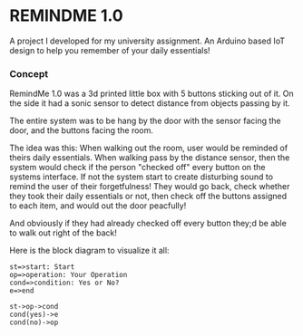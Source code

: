 # REMINDME 1.0

A project I developed for my university assignment. An Arduino based IoT design to help you remember of your daily essentials! 


### Concept

RemindMe 1.0 was a 3d printed little box with 5 buttons sticking out of it. On the side it had a sonic sensor to detect distance from objects passing by it. 

The entire system was to be hang by the door with the sensor facing the door, and the buttons facing the room. 

The idea was this: When walking out the room, user would be reminded of theirs daily essentials. When walking pass by the distance sensor, then the system would check if the person "checked off" every button on the systems interface. If not the system start to create disturbing sound to remind the user of their forgetfulness! They would go back, check whether they took their daily essentials or not, then check off the buttons assigned to each item, and would out the door peacfully! 

And obviously if they had already checked off every button they;d be able to walk out right of the back!

Here is the block diagram to visualize it all:


```flow
st=>start: Start
op=>operation: Your Operation
cond=>condition: Yes or No?
e=>end

st->op->cond
cond(yes)->e
cond(no)->op
```
